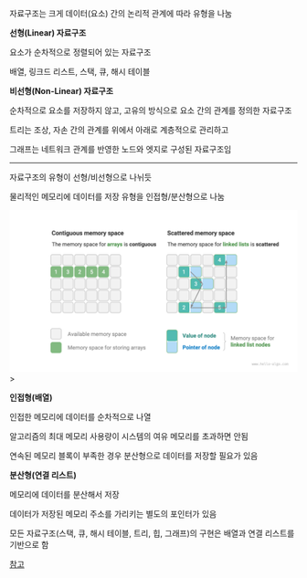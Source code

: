 자료구조는 크게 데이터(요소) 간의 논리적 관계에 따라 유형을 나눔

**선형(Linear) 자료구조**

요소가 순차적으로 정렬되어 있는 자료구조

배열, 링크드 리스트, 스택, 큐, 해시 테이블

**비선형(Non-Linear) 자료구조**

순차적으로 요소를 저장하지 않고, 고유의 방식으로 요소 간의 관계를 정의한 자료구조

트리는 조상, 자손 간의 관계를 위에서 아래로 계층적으로 관리하고

그래프는 네트워크 관계를 반영한 노드와 엣지로 구성된 자료구조임

---

자료구조의 유형이 선형/비선형으로 나뉘듯

물리적인 메모리에 데이터를 저장 유형을 인접형/분산형으로 나눔

<img src="./images/contigous-dispersed physical memory structure.png" alt="인접형, 분산형 물리적 메모리 구조" />>

**인접형(배열)**

인접한 메모리에 데이터를 순차적으로 나열

알고리즘의 최대 메모리 사용량이 시스템의 여유 메모리를 초과하면 안됨

연속된 메모리 블록이 부족한 경우 분산형으로 데이터를 저장할 필요가 있음

**분산형(연결 리스트)**

메모리에 데이터를 분산해서 저장

데이터가 저장된 메모리 주소를 가리키는 별도의 포인터가 있음


모든 자료구조(스택, 큐, 해시 테이블, 트리, 힙, 그래프)의 구현은 배열과 연결 리스트를 기반으로 함


[참고](https://www.hello-algo.com/en/chapter_data_structure/classification_of_data_structure/#312-physical-structure-contiguous-and-dispersed)
